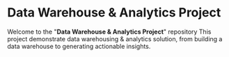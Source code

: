 # Data Warehouse & Analytics Project

Welcome to the "**Data Warehouse & Analytics Project**" repository
This project demonstrate data warehousing & analytics solution, from building a data warehouse to generating actionable insights.
